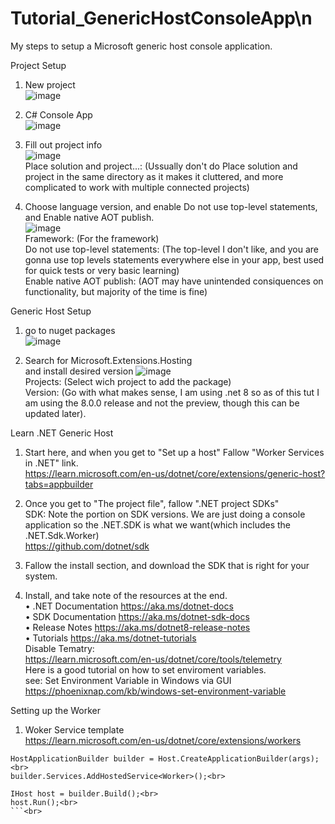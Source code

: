 # Tutorial_GenericHostConsoleApp\n<br>
My steps to setup a Microsoft generic host console application.<br>

Project Setup

1) New project<br>
![image](https://github.com/XanNava/Tutorial_GenericHostConsoleApp/assets/19845462/dedf2185-a36e-45b4-abca-054966081250)<br>

2) C# Console App<br>
![image](https://github.com/XanNava/Tutorial_GenericHostConsoleApp/assets/19845462/5865a142-55b9-4ffe-90b1-0a292b7f194d)<br>

3) Fill out project info<br>
![image](https://github.com/XanNava/Tutorial_GenericHostConsoleApp/assets/19845462/86596413-abb4-4657-abd7-026ce260c2db)<br>
Place solution and project...: (Ussually don't do Place solution and project in the same directory as it makes it cluttered, and more complicated to work with multiple connected projects)<br>

4) Choose language version, and enable Do not use top-level statements, and Enable native AOT publish.<br>
![image](https://github.com/XanNava/Tutorial_GenericHostConsoleApp/assets/19845462/60acd74e-4a3f-4893-a3ea-60b8dc0ffaa9)<br>
Framework: (For the framework)<br>
Do not use top-level statements: (The top-level I don't like, and you are gonna use top levels statements everywhere else in your app, best used for quick tests or very basic learning)<br>
Enable native AOT publish: (AOT may have unintended consiquences on functionality, but majority of the time is fine)<br>

Generic Host Setup<br>

1) go to nuget packages<br>
![image](https://github.com/XanNava/Tutorial_GenericHostConsoleApp/assets/19845462/4f4e6155-9b40-4347-9539-5c40427e391c)<br>

2) Search for Microsoft.Extensions.Hosting<br> and install desired version
![image](https://github.com/XanNava/Tutorial_GenericHostConsoleApp/assets/19845462/d4582b55-0fbd-479d-bde6-64c4bf9a9173)<br>
Projects: (Select wich project to add the package)<br>
Version: (Go with what makes sense, I am using .net 8 so as of this tut I am using the 8.0.0 release and not the preview, though this can be updated later).<br>

Learn .NET Generic Host<br>
1) Start here, and when you get to "Set up a host" Fallow "Worker Services in .NET" link.<br>
https://learn.microsoft.com/en-us/dotnet/core/extensions/generic-host?tabs=appbuilder<br>

2) Once you get to "The project file", fallow ".NET project SDKs"<br>
SDK: Note the portion on SDK versions. We are just doing a console application so the .NET.SDK is what we want(which includes the .NET.Sdk.Worker)<br>
https://github.com/dotnet/sdk<br>

3) Fallow the install section, and download the SDK that is right for your system.<br>

4) Install, and take note of the resources at the end.<br>
    • .NET Documentation https://aka.ms/dotnet-docs<br>
    • SDK Documentation https://aka.ms/dotnet-sdk-docs<br>
    • Release Notes https://aka.ms/dotnet8-release-notes<br>
    • Tutorials https://aka.ms/dotnet-tutorials<br>
Disable Tematry:<br>
https://learn.microsoft.com/en-us/dotnet/core/tools/telemetry<br>
  Here is a good tutorial on how to set enviroment variables.<br>
  see: Set Environment Variable in Windows via GUI<br>
https://phoenixnap.com/kb/windows-set-environment-variable<br>

Setting up the Worker<br>
1) Woker Service template<br>
    https://learn.microsoft.com/en-us/dotnet/core/extensions/workers<br>
```C#<br>
HostApplicationBuilder builder = Host.CreateApplicationBuilder(args);<br>
builder.Services.AddHostedService<Worker>();<br>

IHost host = builder.Build();<br>
host.Run();<br>
```<br>
